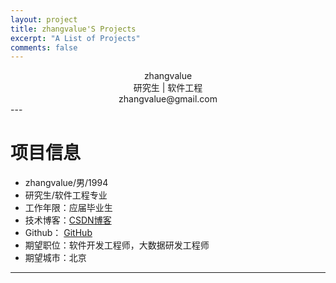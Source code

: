 ```yaml
---
layout: project
title: zhangvalue'S Projects
excerpt: "A List of Projects"
comments: false
---
```


<center>zhangvalue</center>
<center> 研究生 | 软件工程</center>
<center>zhangvalue@gmail.com</center>
---

# 项目信息

 - zhangvalue/男/1994
 - 研究生/软件工程专业
 - 工作年限：应届毕业生
 - 技术博客：[CSDN博客](http://blog.csdn.net/zhangvalue)
 - Github： [GitHub](https://github.com/zhangvalue) 
 - 期望职位：软件开发工程师，大数据研发工程师
 - 期望城市：北京
 
 
---

